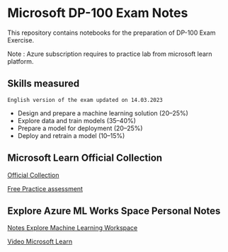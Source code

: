 # Microsoft DP-100 Exam Notes

This repository contains notebooks for the preparation of DP-100 Exam Exercise.

Note : Azure subscription requires to practice lab from microsoft learn platform.

## Skills measured
```English version of the exam updated on 14.03.2023 ```	

- Design and prepare a machine learning solution (20–25%)
- Explore data and train models (35–40%)
- Prepare a model for deployment (20–25%)
- Deploy and retrain a model (10–15%)


## Microsoft Learn Official Collection 
 
[Official Collection](https://learn.microsoft.com/en-us/certifications/exams/dp-100/)

[Free Practice assessment](https://learn.microsoft.com/certifications/exams/dp-100/practice/assessment?assessment-type=practice&assessmentId=62)


## Explore Azure ML Works Space Personal Notes

[Notes Explore Machine Learning Workspace](https://github.com/Gaurang140/Microsoft_dp_100_exam_notes/blob/88b85759daa313b757d35b52ffa5c09e7b6ddc16/Exploere%20the%20Azure%20Machine%20Learning%20Workspace)

[Video Microsoft Learn](https://learn.microsoft.com/en-us/training/modules/explore-azure-machine-learning-workspace-resources-assets/1b-video) 




